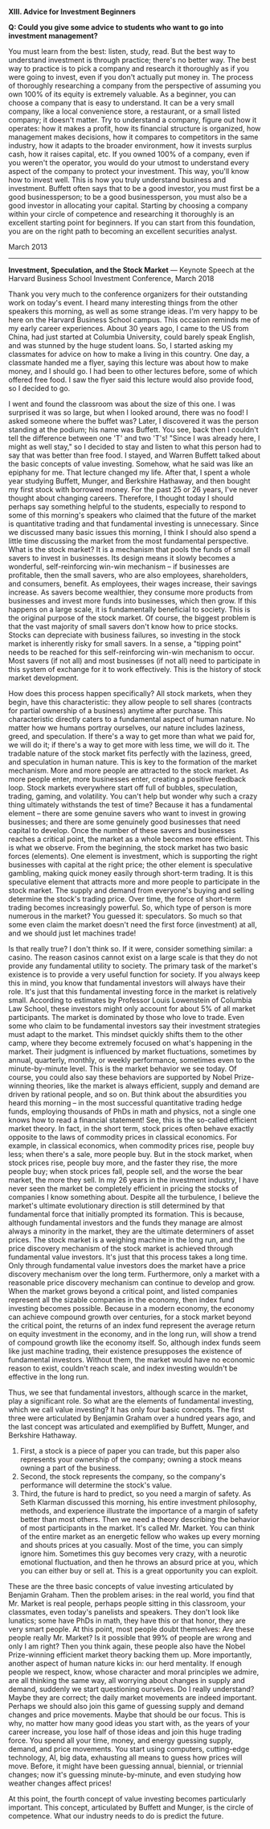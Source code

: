 **XIII. Advice for Investment Beginners**

**Q: Could you give some advice to students who want to go into investment management?**

You must learn from the best: listen, study, read. But the best way to understand investment is through practice; there's no better way. The best way to practice is to pick a company and research it thoroughly as if you were going to invest, even if you don't actually put money in. The process of thoroughly researching a company from the perspective of assuming you own 100% of its equity is extremely valuable.
As a beginner, you can choose a company that is easy to understand. It can be a very small company, like a local convenience store, a restaurant, or a small listed company; it doesn't matter. Try to understand a company, figure out how it operates: how it makes a profit, how its financial structure is organized, how management makes decisions, how it compares to competitors in the same industry, how it adapts to the broader environment, how it invests surplus cash, how it raises capital, etc.
If you owned 100% of a company, even if you weren't the operator, you would do your utmost to understand every aspect of the company to protect your investment. This way, you'll know how to invest well. This is how you truly understand business and investment. Buffett often says that to be a good investor, you must first be a good businessperson; to be a good businessperson, you must also be a good investor in allocating your capital.
Starting by choosing a company within your circle of competence and researching it thoroughly is an excellent starting point for beginners. If you can start from this foundation, you are on the right path to becoming an excellent securities analyst.

March 2013

---

**Investment, Speculation, and the Stock Market**
— Keynote Speech at the Harvard Business School Investment Conference, March 2018

Thank you very much to the conference organizers for their outstanding work on today's event. I heard many interesting things from the other speakers this morning, as well as some strange ideas. I'm very happy to be here on the Harvard Business School campus.
This occasion reminds me of my early career experiences. About 30 years ago, I came to the US from China, had just started at Columbia University, could barely speak English, and was stunned by the huge student loans. So, I started asking my classmates for advice on how to make a living in this country. One day, a classmate handed me a flyer, saying this lecture was about how to make money, and I should go. I had been to other lectures before, some of which offered free food. I saw the flyer said this lecture would also provide food, so I decided to go.

I went and found the classroom was about the size of this one. I was surprised it was so large, but when I looked around, there was no food! I asked someone where the buffet was? Later, I discovered it was the person standing at the podium; his name was Buffett. You see, back then I couldn't tell the difference between one 'T' and two 'T's!
"Since I was already here, I might as well stay," so I decided to stay and listen to what this person had to say that was better than free food. I stayed, and Warren Buffett talked about the basic concepts of value investing. Somehow, what he said was like an epiphany for me. That lecture changed my life. After that, I spent a whole year studying Buffett, Munger, and Berkshire Hathaway, and then bought my first stock with borrowed money. For the past 25 or 26 years, I've never thought about changing careers.
Therefore, I thought today I should perhaps say something helpful to the students, especially to respond to some of this morning's speakers who claimed that the future of the market is quantitative trading and that fundamental investing is unnecessary.
Since we discussed many basic issues this morning, I think I should also spend a little time discussing the market from the most fundamental perspective. What is the stock market? It is a mechanism that pools the funds of small savers to invest in businesses. Its design means it slowly becomes a wonderful, self-reinforcing win-win mechanism – if businesses are profitable, then the small savers, who are also employees, shareholders, and consumers, benefit. As employees, their wages increase, their savings increase. As savers become wealthier, they consume more products from businesses and invest more funds into businesses, which then grow. If this happens on a large scale, it is fundamentally beneficial to society. This is the original purpose of the stock market.
Of course, the biggest problem is that the vast majority of small savers don't know how to price stocks. Stocks can depreciate with business failures, so investing in the stock market is inherently risky for small savers. In a sense, a "tipping point" needs to be reached for this self-reinforcing win-win mechanism to occur. Most savers (if not all) and most businesses (if not all) need to participate in this system of exchange for it to work effectively. This is the history of stock market development.

How does this process happen specifically? All stock markets, when they begin, have this characteristic: they allow people to sell shares (contracts for partial ownership of a business) anytime after purchase. This characteristic directly caters to a fundamental aspect of human nature. No matter how we humans portray ourselves, our nature includes laziness, greed, and speculation. If there's a way to get more than what we paid for, we will do it; if there's a way to get more with less time, we will do it. The tradable nature of the stock market fits perfectly with the laziness, greed, and speculation in human nature. This is key to the formation of the market mechanism. More and more people are attracted to the stock market. As more people enter, more businesses enter, creating a positive feedback loop.
Stock markets everywhere start off full of bubbles, speculation, trading, gaming, and volatility. You can't help but wonder why such a crazy thing ultimately withstands the test of time? Because it has a fundamental element – there are some genuine savers who want to invest in growing businesses; and there are some genuinely good businesses that need capital to develop. Once the number of these savers and businesses reaches a critical point, the market as a whole becomes more efficient. This is what we observe.
From the beginning, the stock market has two basic forces (elements). One element is investment, which is supporting the right businesses with capital at the right price; the other element is speculative gambling, making quick money easily through short-term trading. It is this speculative element that attracts more and more people to participate in the stock market. The supply and demand from everyone's buying and selling determine the stock's trading price. Over time, the force of short-term trading becomes increasingly powerful. So, which type of person is more numerous in the market? You guessed it: speculators. So much so that some even claim the market doesn't need the first force (investment) at all, and we should just let machines trade!

Is that really true? I don't think so. If it were, consider something similar: a casino. The reason casinos cannot exist on a large scale is that they do not provide any fundamental utility to society. The primary task of the market's existence is to provide a very useful function for society. If you always keep this in mind, you know that fundamental investors will always have their role. It's just that this fundamental investing force in the market is relatively small. According to estimates by Professor Louis Lowenstein of Columbia Law School, these investors might only account for about 5% of all market participants. The market is dominated by those who love to trade. Even some who claim to be fundamental investors say their investment strategies must adapt to the market. This mindset quickly shifts them to the other camp, where they become extremely focused on what's happening in the market. Their judgment is influenced by market fluctuations, sometimes by annual, quarterly, monthly, or weekly performance, sometimes even to the minute-by-minute level. This is the market behavior we see today.
Of course, you could also say these behaviors are supported by Nobel Prize-winning theories, like the market is always efficient, supply and demand are driven by rational people, and so on. But think about the absurdities you heard this morning – in the most successful quantitative trading hedge funds, employing thousands of PhDs in math and physics, not a single one knows how to read a financial statement!
See, this is the so-called efficient market theory. In fact, in the short term, stock prices often behave exactly opposite to the laws of commodity prices in classical economics. For example, in classical economics, when commodity prices rise, people buy less; when there's a sale, more people buy. But in the stock market, when stock prices rise, people buy more, and the faster they rise, the more people buy; when stock prices fall, people sell, and the worse the bear market, the more they sell.
In my 26 years in the investment industry, I have never seen the market be completely efficient in pricing the stocks of companies I know something about. Despite all the turbulence, I believe the market's ultimate evolutionary direction is still determined by that fundamental force that initially prompted its formation. This is because, although fundamental investors and the funds they manage are almost always a minority in the market, they are the ultimate determiners of asset prices. The stock market is a weighing machine in the long run, and the price discovery mechanism of the stock market is achieved through fundamental value investors. It's just that this process takes a long time. Only through fundamental value investors does the market have a price discovery mechanism over the long term.
Furthermore, only a market with a reasonable price discovery mechanism can continue to develop and grow. When the market grows beyond a critical point, and listed companies represent all the sizable companies in the economy, then index fund investing becomes possible. Because in a modern economy, the economy can achieve compound growth over centuries, for a stock market beyond the critical point, the returns of an index fund represent the average return on equity investment in the economy, and in the long run, will show a trend of compound growth like the economy itself. So, although index funds seem like just machine trading, their existence presupposes the existence of fundamental investors. Without them, the market would have no economic reason to exist, couldn't reach scale, and index investing wouldn't be effective in the long run.

Thus, we see that fundamental investors, although scarce in the market, play a significant role. So what are the elements of fundamental investing, which we call value investing? It has only four basic concepts. The first three were articulated by Benjamin Graham over a hundred years ago, and the last concept was articulated and exemplified by Buffett, Munger, and Berkshire Hathaway.

1. First, a stock is a piece of paper you can trade, but this paper also represents your ownership of the company; owning a stock means owning a part of the business.
2. Second, the stock represents the company, so the company's performance will determine the stock's value.
3. Third, the future is hard to predict, so you need a margin of safety. As Seth Klarman discussed this morning, his entire investment philosophy, methods, and experience illustrate the importance of a margin of safety better than most others.
Then we need a theory describing the behavior of most participants in the market. It's called Mr. Market. You can think of the entire market as an energetic fellow who wakes up every morning and shouts prices at you casually. Most of the time, you can simply ignore him. Sometimes this guy becomes very crazy, with a neurotic emotional fluctuation, and then he throws an absurd price at you, which you can either buy or sell at. This is a great opportunity you can exploit.

These are the three basic concepts of value investing articulated by Benjamin Graham. Then the problem arises: in the real world, you find that Mr. Market is real people, perhaps people sitting in this classroom, your classmates, even today's panelists and speakers. They don't look like lunatics; some have PhDs in math, they have this or that honor, they are very smart people. At this point, most people doubt themselves: Are these people really Mr. Market? Is it possible that 99% of people are wrong and only I am right?
Then you think again, these people also have the Nobel Prize-winning efficient market theory backing them up. More importantly, another aspect of human nature kicks in: our herd mentality. If enough people we respect, know, whose character and moral principles we admire, are all thinking the same way, all worrying about changes in supply and demand, suddenly we start questioning ourselves. Do I really understand? Maybe they are correct; the daily market movements are indeed important. Perhaps we should also join this game of guessing supply and demand changes and price movements. Maybe that should be our focus.
This is why, no matter how many good ideas you start with, as the years of your career increase, you lose half of those ideas and join this huge trading force. You spend all your time, money, and energy guessing supply, demand, and price movements. You start using computers, cutting-edge technology, AI, big data, exhausting all means to guess how prices will move. Before, it might have been guessing annual, biennial, or triennial changes; now it's guessing minute-by-minute, and even studying how weather changes affect prices!

At this point, the fourth concept of value investing becomes particularly important. This concept, articulated by Buffett and Munger, is the circle of competence. What our industry needs to do is predict the future.
